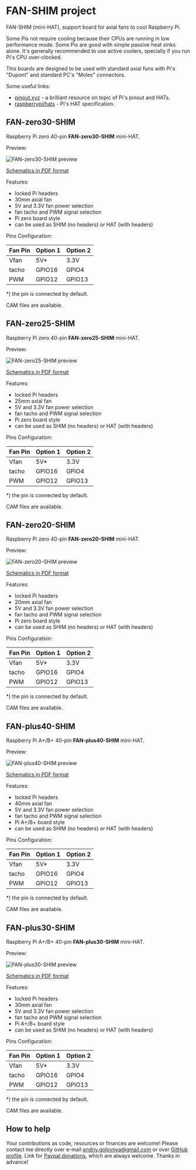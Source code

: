 # FAN-SHIM project

FAN-SHIM (mini-HAT), support board for axial fans to cool Raspberry Pi.

Some Pis not require cooling because their CPUs are running in low performance mode.
Some Pis are good with simple passive heat sinks alone.
It's generally recommended to use active coolers, specially if you run Pi's CPU over-clocked.

This boards are designed to be used with standard axial funs with Pi's "Dupont" and standard PC's "Molex" connectors.

Some useful links:

- [pinout.xyz](https://pinout.xyz/) - a brilliant resource on topic of Pi's pinout and HATs.
- [raspberrypi/hats](https://github.com/raspberrypi/hats) - Pi's HAT specification.

## FAN-zero30-SHIM

Raspberry Pi zero 40-pin **FAN-zero30-SHIM** mini-HAT.

Preview:

![FAN-zero30-SHIM preview](img/FAN-zero30-SHIM.png)

[Schematics in PDF format](doc/FAN-zero30-SHIM.pdf)

Features:

- locked Pi headers
- 30mm axial fan
- 5V and 3.3V fan power selection
- fan tacho and PWM signal selection
- Pi zero board style
- can be used as SHIM (no headers) or HAT (with headers)

Pins Configuration:

|Fan Pin |Option 1 |Option 2 |
|--------|---------|---------|
|Vfan    |5V\*     |3.3V     |
|tacho   |GPIO16   |GPIO4    |
|PWM     |GPIO12   |GPIO13   |

\*) the pin is connected by default.

CAM files are available.

## FAN-zero25-SHIM

Raspberry Pi zero 40-pin **FAN-zero25-SHIM** mini-HAT.

Preview:

![FAN-zero25-SHIM preview](img/FAN-zero25-SHIM.png)

[Schematics in PDF format](doc/FAN-zero25-SHIM.pdf)

Features:

- locked Pi headers
- 25mm axial fan
- 5V and 3.3V fan power selection
- fan tacho and PWM signal selection
- Pi zero board style
- can be used as SHIM (no headers) or HAT (with headers)

Pins Configuration:

|Fan Pin |Option 1 |Option 2 |
|--------|---------|---------|
|Vfan    |5V\*     |3.3V     |
|tacho   |GPIO16   |GPIO4    |
|PWM     |GPIO12   |GPIO13   |

\*) the pin is connected by default.

CAM files are available.

## FAN-zero20-SHIM

Raspberry Pi zero 40-pin **FAN-zero20-SHIM** mini-HAT.

Preview:

![FAN-zero20-SHIM preview](img/FAN-zero20-SHIM.png)

[Schematics in PDF format](doc/FAN-zero20-SHIM.pdf)

Features:

- locked Pi headers
- 20mm axial fan
- 5V and 3.3V fan power selection
- fan tacho and PWM signal selection
- Pi zero board style
- can be used as SHIM (no headers) or HAT (with headers)

Pins Configuration:

|Fan Pin |Option 1 |Option 2 |
|--------|---------|---------|
|Vfan    |5V\*     |3.3V     |
|tacho   |GPIO16   |GPIO4    |
|PWM     |GPIO12   |GPIO13   |

\*) the pin is connected by default.

CAM files are available.

## FAN-plus40-SHIM

Raspberry Pi A+/B+ 40-pin **FAN-plus40-SHIM** mini-HAT.

Preview:

![FAN-plus40-SHIM preview](img/FAN-plus40-SHIM.png)

[Schematics in PDF format](doc/FAN-plus40-SHIM.pdf)

Features:

- locked Pi headers
- 40mm axial fan
- 5V and 3.3V fan power selection
- fan tacho and PWM signal selection
- Pi A+/B+ board style
- can be used as SHIM (no headers) or HAT (with headers)

Pins Configuration:

|Fan Pin |Option 1 |Option 2 |
|--------|---------|---------|
|Vfan    |5V\*     |3.3V     |
|tacho   |GPIO16   |GPIO4    |
|PWM     |GPIO12   |GPIO13   |

\*) the pin is connected by default.

CAM files are available.

## FAN-plus30-SHIM

Raspberry Pi A+/B+ 40-pin **FAN-plus30-SHIM** mini-HAT.

Preview:

![FAN-plus30-SHIM preview](img/FAN-plus30-SHIM.png)

[Schematics in PDF format](doc/FAN-plus30-SHIM.pdf)

Features:

- locked Pi headers
- 30mm axial fan
- 5V and 3.3V fan power selection
- fan tacho and PWM signal selection
- Pi A+/B+ board style
- can be used as SHIM (no headers) or HAT (with headers)

Pins Configuration:

|Fan Pin |Option 1 |Option 2 |
|--------|---------|---------|
|Vfan    |5V\*     |3.3V     |
|tacho   |GPIO16   |GPIO4    |
|PWM     |GPIO12   |GPIO13   |

\*) the pin is connected by default.

CAM files are available.

## How to help

Your contributions as code, resources or finances are welcome!
Please contact me directly over e-mail andriy.golovnya@gmail.com or over [GitHub profile](https://github.com/red-scorp).
Link for [Paypal donations](http://paypal.me/redscorp), which are always welcome.
Thanks in advance!
